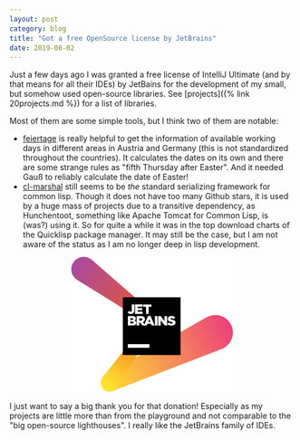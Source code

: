 ```yaml
---
layout: post
category: blog
title: "Got a free OpenSource license by JetBrains"
date: 2019-08-02
---
```


Just a few days ago I was granted a free license of IntelliJ Ultimate (and by that means for all their IDEs) by JetBains for the development of my small, but somehow used open-source libraries. See [projects]({% link 20projects.md %}) for a list of libraries. 

Most of them are some simple tools, but I think two of them are notable:

  * [feiertage](https://github.com/wlbr/feiertage) is really helpful to get the information of available working days in different areas in Austria and Germany (this is not standardized throughout the countries). It calculates the dates on its own and there are some  strange rules as "fifth Thursday after Easter". And it needed Gauß to reliably calculate the date of Easter!
  * [cl-marshal](https://github.com/wlbr) still seems to be _the_ standard serializing framework for common lisp. Though it does not have too many Github stars, it is used by a huge mass of projects due to a transitive dependency, as Hunchentoot, something like Apache Tomcat for Common Lisp, is (was?) using it. So for quite a while it was in the top download charts of the Quicklisp package manager. 
  It may still be the case, but  I am not aware of the status as I am no longer deep in lisp development.

<p align="center">
    <img src="/assets/jetbrains-variant-2.svg">
</p>

I just want to say a big thank you for that donation! Especially as my projects are little more than from the playground and not comparable to the "big open-source lighthouses". I really like the JetBrains family of IDEs.

